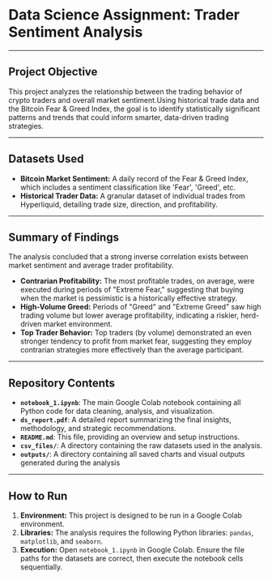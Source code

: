# Data Science Assignment: Trader Sentiment Analysis


---

## Project Objective

This project analyzes the relationship between the trading behavior of crypto traders and overall market sentiment.Using historical trade data and the Bitcoin Fear & Greed Index, the goal is to identify statistically significant patterns and trends that could inform smarter, data-driven trading strategies.

---

## Datasets Used

* **Bitcoin Market Sentiment:** A daily record of the Fear & Greed Index, which includes a sentiment classification like 'Fear', 'Greed', etc.
* **Historical Trader Data:** A granular dataset of individual trades from Hyperliquid, detailing trade size, direction, and profitability.

---

## Summary of Findings

The analysis concluded that a strong inverse correlation exists between market sentiment and average trader profitability.

* **Contrarian Profitability:** The most profitable trades, on average, were executed during periods of "Extreme Fear," suggesting that buying when the market is pessimistic is a historically effective strategy.
* **High-Volume Greed:** Periods of "Greed" and "Extreme Greed" saw high trading volume but lower average profitability, indicating a riskier, herd-driven market environment.
* **Top Trader Behavior:** Top traders (by volume) demonstrated an even stronger tendency to profit from market fear, suggesting they employ contrarian strategies more effectively than the average participant.

---

## Repository Contents

* **`notebook_1.ipynb`**: The main Google Colab notebook containing all Python code for data cleaning, analysis, and visualization.
* **`ds_report.pdf`**: A detailed report summarizing the final insights, methodology, and strategic recommendations.
* **`README.md`**: This file, providing an overview and setup instructions.
* **`csv_files/`**: A directory containing the raw datasets used in the analysis.
* **`outputs/`**: A directory containing all saved charts and visual outputs generated during the analysis

---

## How to Run

1.  **Environment:** This project is designed to be run in a Google Colab environment.
2.  **Libraries:** The analysis requires the following Python libraries: `pandas`, `matplotlib`, and `seaborn`.
3.  **Execution:** Open `notebook_1.ipynb` in Google Colab. Ensure the file paths for the datasets are correct, then execute the notebook cells sequentially.
